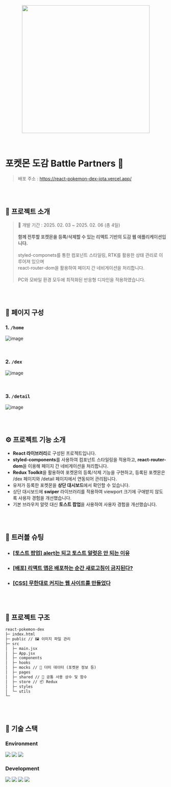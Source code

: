 <div align="center">
<img src="https://github.com/user-attachments/assets/1c5fa41e-fe77-4b6c-b244-cba083050fd3" width="400">
</div>

<br>
<br>

#  포켓몬 도감 Battle Partners 🚀
> 배포 주소 : https://react-pokemon-dex-iota.vercel.app/

<br>
<br>

## 💬 프로젝트 소개

> 📅 개발 기간 : 2025. 02. 03 ~ 2025. 02. 06 (총 4일)
> <br><br>
> **함께 전투할 포켓몬을 등록/삭제할 수 있는 리액트 기반의 도감 웹 애플리케이션입니다.**
> <br>
> <br> styled-componets를 통한 컴포넌트 스타일링, RTK를 활용한 상태 관리로 이루어져 있으며
> <br> react-router-dom을 활용하여 페이지 간 네비게이션을 처리합니다.  
> <br> PC와 모바일 환경 모두에 최적화된 반응형 디자인을 적용하였습니다.

<br>
<br>

## 📑 페이지 구성
### 1. `/home`
![image](https://github.com/user-attachments/assets/d7cdd584-4731-4ef2-ad4b-272f8b4612a0)

<br>

### 2. `/dex`
![image](https://github.com/user-attachments/assets/b4d0097a-81dc-4dc0-a5e1-c58d0b399844)


<br>

### 3. `/detail`
![image](https://github.com/user-attachments/assets/93bee393-debc-4002-9488-e2021208d7c7)



<br>
<br>

## ⚙ 프로젝트 기능 소개

- **React 라이브러리**로 구성된 프로젝트입니다.
- **styled-components**를 사용하여 컴포넌트 스타일링을 적용하고, **react-router-dom**을 이용해 페이지 간 네비게이션을 처리합니다.
- **Redux Toolkit**을 활용하여 포켓몬의 등록/삭제 기능을 구현하고, 등록된 포켓몬은 /dex 페이지와 /detail 페이지에서 연동되어 관리됩니다.
- 유저가 등록한 포켓몬을 **상단 대시보드**에서 확인할 수 있습니다.
- 상단 대시보드에 **swiper** 라이브러리를 적용하여 viewport 크기에 구애받지 않도록 사용자 경험을 개선했습니다.
- 기본 브라우저 알럿 대신 **토스트 팝업**을 사용하여 사용자 경험을 개선했습니다.

<br>
<br>

## 🚀 트러블 슈팅

- ### [[토스트 팝업] alert는 되고 토스트 알럿은 안 되는 이유](https://velog.io/@jiyunk/alert는-되고-토스트-알럿은-안-되는-이유)
- ### [[배포] 리액트 앱은 배포하는 순간 새로고침이 금지된다?](https://velog.io/@jiyunk/리액트-앱은-배포하는-순간-새로고침이-금지된다)
- ### [[CSS] 무한대로 커지는 웹 사이트를 만들었다](https://velog.io/@jiyunk/무한대로-커지는-웹-사이트를-만들었다)
<br>
<br>

## 📁 프로젝트 구조

```markdown
react-pokemon-dex
├─ index.html
├─ public // 🖼️ 이미지 파일 관리
├─ src
│  ├─ main.jsx
│  ├─ App.jsx
│  ├─ components
│  ├─ hooks
│  ├─ mocks // 📄 더미 데이터 (포켓몬 정보 등)
│  ├─ pages
│  ├─ shared // 🔧 공통 사용 상수 및 함수
│  ├─ store // 📦 Redux
│  ├─ styles
│  └─ utils
└─
```

<br>
<br>

## 🧶 기술 스택
<div align="left">

### Environment
<img src="https://img.shields.io/badge/Visual_Studio_Code-007ACC?style=for-the-badge&logo=https://upload.wikimedia.org/wikipedia/commons/a/a7/Visual_Studio_Code_1.35_icon.svg&logoColor=white" />
<img src="https://img.shields.io/badge/Git-F05032?style=for-the-badge&logo=git&logoColor=white" />
<img src="https://img.shields.io/badge/GitHub-181717?style=for-the-badge&logo=github&logoColor=white" />
<br>

### Development
<img src="https://img.shields.io/badge/React-61DAFB?style=for-the-badge&logo=React&logoColor=black"/>
<img src="https://img.shields.io/badge/JavaScript-F7DF1E?style=for-the-badge&logo=JavaScript&logoColor=white"/>
<img src="https://img.shields.io/badge/styled components-DB7093?style=for-the-badge&amp;logo=styled-components&amp;logoColor=white">
<img src="https://img.shields.io/badge/Redux-764ABC?style=for-the-badge&amp;logo=Redux&amp;logoColor=#764ABC">



</div>
